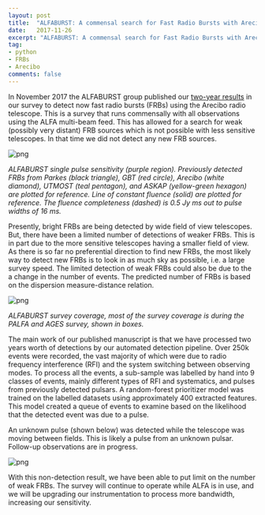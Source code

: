 ```yaml
---
layout: post
title:  "ALFABURST: A commensal search for Fast Radio Bursts with Arecibo"
date:   2017-11-26
excerpt: "ALFABURST: A commensal search for Fast Radio Bursts with Arecibo"
tag:
- python
- FRBs
- Arecibo
comments: false
---
```


In November 2017 the ALFABURST group published our [two-year results](https://arxiv.org/abs/1710.10806) in our survey to detect now fast radio bursts (FRBs) using the Arecibo radio telescope. This is a survey that runs commensally with all observations using the ALFA multi-beam feed. This has allowed for a search for weak (possibly very distant) FRB sources which is not possible with less sensitive telescopes. In that time we did not detect any new FRB sources.

![png](https://griffinfoster.github.io/assets/img/ALFABURST/sensitivity_range.png)

*ALFABURST single pulse sensitivity (purple region). Previously detected FRBs from Parkes (black triangle), GBT (red circle), Arecibo (white diamond), UTMOST (teal pentagon), and ASKAP (yellow-green hexagon) are plotted for reference. Line of constant fluence (solid) are plotted for reference. The fluence completeness (dashed) is 0.5 Jy ms out to pulse widths of 16 ms.*

Presently, bright FRBs are being detected by wide field of view telescopes. But, there have been a limited number of detections of weaker FRBs. This is in part due to the more sensitive telescopes having a smaller field of view. As there is so far no preferential direction to find new FRBs, the most likely way to detect new FRBs is to look in as much sky as possible, i.e. a large survey speed. The limited detection of weak FRBs could also be due to the a change in the number of events. The predicted number of FRBs is based on the dispersion measure-distance relation.

![png](https://griffinfoster.github.io/assets/img/ALFABURST/cartview_sky_coverage.png)

*ALFABURST survey coverage, most of the survey coverage is during the PALFA and AGES survey, shown in boxes.*

The main work of our published manuscript is that we have processed two years worth of detections by our automated detection pipeline. Over 250k events were recorded, the vast majority of which were due to radio frequency interference (RFI) and the system switching between observing modes. To process all the events, a sub-sample was labelled by hand into 9 classes of events, mainly different types of RFI and systematics, and pulses from previously detected pulsars. A random-forest prioritizer model was trained on the labelled datasets using approximately 400 extracted features. This model created a queue of events to examine based on the likelihood that the detected event was due to a pulse.

An unknown pulse (shown below) was detected while the telescope was moving between fields. This is likely a pulse from an unknown pulsar. Follow-up observations are in progress.

![png](https://griffinfoster.github.io/assets/img/ALFABURST/Beam5_fb_D20170618T005616_buffer2_spectrum.png)

With this non-detection result, we have been able to put limit on the number of weak FRBs. The survey will continue to operate while ALFA is in use, and we will be upgrading our instrumentation to process more bandwidth, increasing our sensitivity.